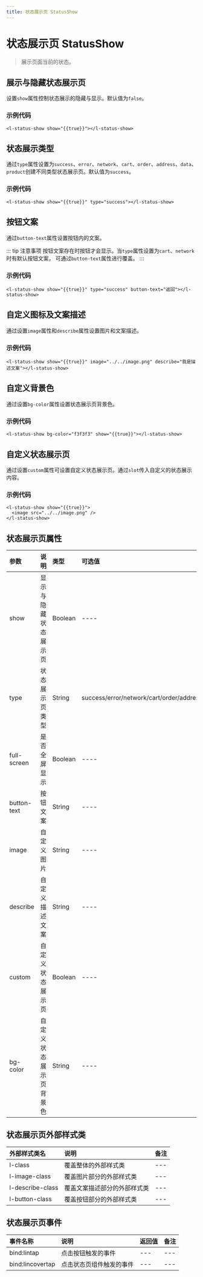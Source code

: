 ```yaml
---
title: 状态展示页 StatusShow
---
```


# <H2Icon/> 状态展示页 StatusShow

> 展示页面当前的状态。

## 展示与隐藏状态展示页

设置`show`属性控制状态展示的隐藏与显示。默认值为`false`。

### 示例代码

```wxml
<l-status-show show="{{true}}"></l-status-show>
```

## 状态展示类型

通过`type`属性设置为`success`、`error`、`network`、`cart`、`order`、`address`、`data`、`product`创建不同类型状态展示页。默认值为`success`。

### 示例代码

```wxml
<l-status-show show="{{true}}" type="success"></l-status-show>
```

## 按钮文案

通过`button-text`属性设置按钮内的文案。

::: tip 注意事项
按钮文案存在时按钮才会显示。当`type`属性设置为`cart`、`network`时有默认按钮文案， 可通过`button-text`属性进行覆盖。
:::

### 示例代码

```wxml
<l-status-show show="{{true}}" type="success" button-text="返回"></l-status-show>
```

## 自定义图标及文案描述

通过设置`image`属性和`describe`属性设置图片和文案描述。

### 示例代码

```wxml
<l-status-show show="{{true}}" image="../../image.png" describe="我是描述文案"></l-status-show>
```

## 自定义背景色

通过设置`bg-color`属性设置状态展示页背景色。

### 示例代码

```wxml
<l-status-show bg-color="f3f3f3" show="{{true}}"></l-status-show>
```

## 自定义状态展示页

通过设置`custom`属性可设置自定义状态展示页。通过`slot`传入自定义的状态展示内容。

### 示例代码

```wxml
<l-status-show show="{{true}}">
  <image src="../../image.png" />
</l-status-show>
```

## 状态展示页属性

| 参数   | 说明 | 类型 | 可选值 | 默认值 |  
|:----|:----|:----|:----|:----|
| show | 显示与隐藏状态展示页 | Boolean | ---- | fasle |
| type | 状态展示页类型 | String | success/error/network/cart/order/address/data | success |
| full-screen | 是否全屏显示 | Boolean | ---- | true |
| button-text | 按钮文案 | String | ---- | --- |
| image | 自定义图片 | String | ---- | --- |
| describe | 自定义描述文案 | String | ---- | --- |
| custom | 自定义状态展示页 | Boolean | ---- | false |
| bg-color | 自定义状态展示页背景色 | String | ---- | #fff |

## 状态展示页外部样式类

| 外部样式类名 | 说明 | 备注 |
| :--------- | :----------------- | :----- |
| l-class | 覆盖整体的外部样式类 | --- |
| l-image-class | 覆盖图片部分的外部样式类 | --- |
| l-describe-class | 覆盖文案描述部分的外部样式类 |  --- |
| l-button-class | 覆盖按钮部分的外部样式类 |  --- |

## 状态展示页事件
 
| 事件名称   | 说明   | 返回值   | 备注   | 
|:----|:----|:----|:----|
| bind:lintap | 点击按钮触发的事件 | --- | --- |
| bind:lincovertap | 点击状态页组件触发的事件 | --- | --- |

<RightMenu />